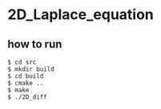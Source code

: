 # 2D_Laplace_equation

## how to run
```
$ cd src
$ mkdir build
$ cd build
$ cmake ..
$ make
$ ./2D_diff
```
